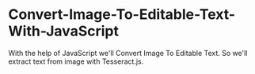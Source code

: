 # Convert-Image-To-Editable-Text-With-JavaScript
With the help of JavaScript we'll Convert Image To Editable Text. So we'll extract text from image with Tesseract.js. 
